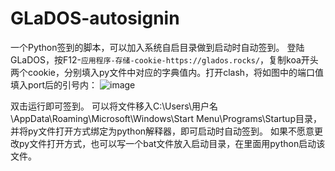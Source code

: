 # GLaDOS-autosignin
一个Python签到的脚本，可以加入系统自启目录做到启动时自动签到。
登陆GLaDOS，按F12-`应用程序-存储-cookie-https://glados.rocks/`，复制koa开头两个cookie，分别填入py文件中对应的字典值内。打开clash，将如图中的端口值填入port后的引号内：
![image](https://user-images.githubusercontent.com/50322671/228266971-5f1265ec-8dc9-4837-abf9-b9a06c869f41.png)

双击运行即可签到。
可以将文件移入C:\Users\用户名\AppData\Roaming\Microsoft\Windows\Start Menu\Programs\Startup目录，并将py文件打开方式绑定为python解释器，即可启动时自动签到。
如果不愿意更改py文件打开方式，也可以写一个bat文件放入启动目录，在里面用python启动该文件。
